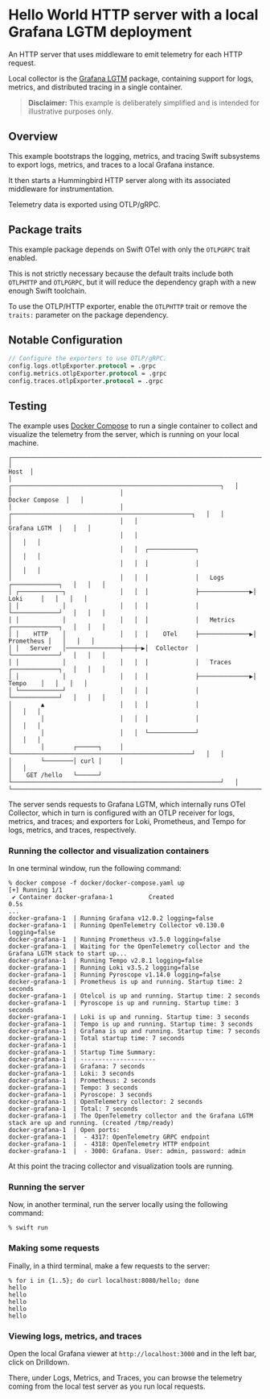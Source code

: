 # Hello World HTTP server with a local Grafana LGTM deployment

An HTTP server that uses middleware to emit telemetry for each HTTP request.

Local collector is the [Grafana LGTM](https://github.com/grafana/docker-otel-lgtm) package, containing support for logs, metrics, and distributed tracing in a single container.

> **Disclaimer:** This example is deliberately simplified and is intended for illustrative purposes only.

## Overview

This example bootstraps the logging, metrics, and tracing Swift subsystems to export
logs, metrics, and traces to a local Grafana instance.

It then starts a Hummingbird HTTP server along with its associated middleware for instrumentation.

Telemetry data is exported using OTLP/gRPC.

## Package traits

This example package depends on Swift OTel with only the `OTLPGRPC` trait enabled.

This is not strictly necessary because the default traits include both `OTLPHTTP` and `OTLPGRPC`, but it will reduce
 the dependency graph with a new enough Swift toolchain.

To use the OTLP/HTTP exporter, enable the `OTLPHTTP` trait or remove the `traits:` parameter on the package dependency.

## Notable Configuration

```swift
// Configure the exporters to use OTLP/gRPC.
config.logs.otlpExporter.protocol = .grpc
config.metrics.otlpExporter.protocol = .grpc
config.traces.otlpExporter.protocol = .grpc
```

## Testing

The example uses [Docker Compose](https://docs.docker.com/compose) to run a single container to collect and
visualize the telemetry from the server, which is running on your local machine.

```none
┌─────────────────────────────────────────────────────────────────────────────────────────────┐
│                                                                                       Host  │
│                              ┌──────────────────────────────────────────────────────────┐   │
│                              │                                          Docker Compose  │   │
│                              │   ┌──────────────────────────────────────────────────┐   │   │
│                              │   │                                    Grafana LGTM  │   │   │
│                              │   │                                                  │   │   │
│                              │   │  ┌─────────────┐                                 │   │   │
│                              │   │  │             │                                 │   │   │
│                              │   │  │             │   Logs        ┌─────────────┐   │   │   │
│ ┌────────────┐               │   │  │             ├──────────────▶│    Loki     │   │   │   │
│ │            │               │   │  │             │               └─────────────┘   │   │   │
│ │            │               │   │  │             │   Metrics     ┌─────────────┐   │   │   │
│ │    HTTP    │               │   │  │    OTel     ├──────────────▶│  Prometheus │   │   │   │
│ │   Server   │───────────────┼───┼─▶│  Collector  │               └─────────────┘   │   │   │
│ │            │               │   │  │             │   Traces      ┌─────────────┐   │   │   │
│ │            │               │   │  │             ├──────────────▶│    Tempo    │   │   │   │
│ └────────────┘               │   │  │             │               └─────────────┘   │   │   │
│        ▲                     │   │  │             │                                 │   │   │
│        │                     │   │  │             │                                 │   │   │
│        │                     │   │  └─────────────┘                                 │   │   │
│        │        ┌──────┐     │   └──────────────────────────────────────────────────┘   │   │
│        └────────│ curl │     │                                                          │   │
│    GET /hello   └──────┘     └──────────────────────────────────────────────────────────┘   │
└─────────────────────────────────────────────────────────────────────────────────────────────┘
```

The server sends requests to Grafana LGTM, which internally runs OTel Collector, which in turn is configured with an OTLP receiver for logs, metrics, and traces; and exporters for Loki, Prometheus, and Tempo for logs, metrics, and traces, respectively.

### Running the collector and visualization containers

In one terminal window, run the following command:

```console
% docker compose -f docker/docker-compose.yaml up
[+] Running 1/1
 ✔ Container docker-grafana-1          Created                       0.5s
...
docker-grafana-1  | Running Grafana v12.0.2 logging=false
docker-grafana-1  | Running OpenTelemetry Collector v0.130.0 logging=false
docker-grafana-1  | Running Prometheus v3.5.0 logging=false
docker-grafana-1  | Waiting for the OpenTelemetry collector and the Grafana LGTM stack to start up...
docker-grafana-1  | Running Tempo v2.8.1 logging=false
docker-grafana-1  | Running Loki v3.5.2 logging=false
docker-grafana-1  | Running Pyroscope v1.14.0 logging=false
docker-grafana-1  | Prometheus is up and running. Startup time: 2 seconds
docker-grafana-1  | Otelcol is up and running. Startup time: 2 seconds
docker-grafana-1  | Pyroscope is up and running. Startup time: 3 seconds
docker-grafana-1  | Loki is up and running. Startup time: 3 seconds
docker-grafana-1  | Tempo is up and running. Startup time: 3 seconds
docker-grafana-1  | Grafana is up and running. Startup time: 7 seconds
docker-grafana-1  | Total startup time: 7 seconds
docker-grafana-1  | 
docker-grafana-1  | Startup Time Summary:
docker-grafana-1  | ---------------------
docker-grafana-1  | Grafana: 7 seconds
docker-grafana-1  | Loki: 3 seconds
docker-grafana-1  | Prometheus: 2 seconds
docker-grafana-1  | Tempo: 3 seconds
docker-grafana-1  | Pyroscope: 3 seconds
docker-grafana-1  | OpenTelemetry collector: 2 seconds
docker-grafana-1  | Total: 7 seconds
docker-grafana-1  | The OpenTelemetry collector and the Grafana LGTM stack are up and running. (created /tmp/ready)
docker-grafana-1  | Open ports:
docker-grafana-1  |  - 4317: OpenTelemetry GRPC endpoint
docker-grafana-1  |  - 4318: OpenTelemetry HTTP endpoint
docker-grafana-1  |  - 3000: Grafana. User: admin, password: admin
```

At this point the tracing collector and visualization tools are running.

### Running the server

Now, in another terminal, run the server locally using the following command:

```console
% swift run
```

### Making some requests

Finally, in a third terminal, make a few requests to the server:

```console
% for i in {1..5}; do curl localhost:8080/hello; done
hello
hello
hello
hello
hello
```

### Viewing logs, metrics, and traces

Open the local Grafana viewer at `http://localhost:3000` and in the left bar, click on Drilldown.

There, under Logs, Metrics, and Traces, you can browse the telemetry coming from the local test server as you run local requests.
